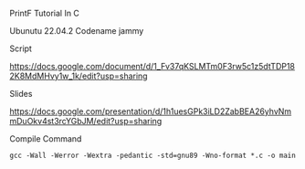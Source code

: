 PrintF Tutorial In C

Ubunutu 22.04.2 Codename jammy

Script

https://docs.google.com/document/d/1_Fv37qKSLMTm0F3rw5c1z5dtTDP182K8MdMHvy1w_1k/edit?usp=sharing

Slides

https://docs.google.com/presentation/d/1h1uesGPk3iLD2ZabBEA26yhvNmmDuOkv4st3rcYGbJM/edit?usp=sharing

Compile Command

    gcc -Wall -Werror -Wextra -pedantic -std=gnu89 -Wno-format *.c -o main
